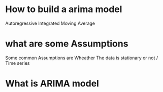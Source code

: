 # How to build a arima model
Autoregressive Integrated Moving Average 

# what are some Assumptions
Some common Assumptions are 
Wheather The data is stationary or not / Time series 
# What is ARIMA model 
